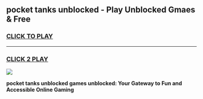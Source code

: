 
## pocket tanks unblocked - Play Unblocked Gmaes & Free
<h3>
<a href="https://news.freeplayer.one?title=pocket_tanks_unblocked&ref=23F">CLICK TO PLAY</a></h3>
<hr>

<h3>
<a href="https://news.freeplayer.one?title=pocket_tanks_unblocked&ref=23F">CLICK 2 PLAY</a>
  
</h3>

<a href="https://news.freeplayer.one?title=pocket_tanks_unblocked&ref=23F/"><img src="https://clearcache.store/games.png"></a>


**pocket tanks unblocked games unblocked: Your Gateway to Fun and Accessible Online Gaming**
